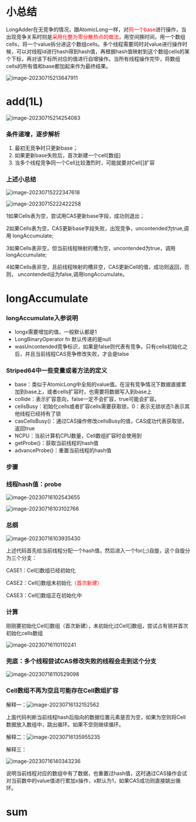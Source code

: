# 小总结

LongAdder在无竞争的情况，跟AtomicLong一样，对<font color = 'red'>同一个base</font>进行操作，当出现竞争关系时则是<font color = 'red'>采用化整为零分散热点的做法</font>，用空间换时间，用一个数组cells，将一个value拆分进这个数组cells。多个线程需要同时对value进行操作时候，可以对线程id进行hash得到hash值，再根据hash值映射到这个数组cells的某个下标，再对该下标所对应的值进行自增操作。当所有线程操作完毕，将数组cells的所有值和base都加起来作为最终结果。

![image-20230715213647911](images/4.LongAdder解析.png)

# add(1L)

![image-20230715214254083](images/5.add(1L).png)

### 条件递增，逐步解析

1. 最初无竞争时只更新base；
2. 如果更新base失败后，首次新建一个cell[数组]
3. 当多个线程竞争同一个Cell比较激烈时，可能就要对Cell[]扩容

### 上述小总结

![image-20230715222347618](images/6.详解1.png)

![image-20230715222422258](images/7.详解2.png)

1如果Cells表为空，尝试用CAS更新base字段，成功则退出；

2如果Cells表为空，CAS更新base字段失败，出现竞争，uncontended为true,调用
longAccumulate;

3如果Cells表非空，但当前线程映射的槽为空，uncontended为true，调用longAccumulate;

4如果Cells表非空，且前线程映射的槽非空，CAS更新Cell的值，成功则返回，否则，
uncontended设为false,调用longAccumulate。

# longAccumulate

### longAccumulate入参说明

- longx需要增加的值，一般默认都是1
- LongBinaryOperator fn 默认传递的是null
- wasUncontended竞争标识，如果是false则代表有竞争。只有cells初始化之后，并且当前线程CAS竞争修改失败，才会是talse

###  Striped64中一些变量或者方法的定义

- base：类似于AtomicLong中全局的value值。在没有竞争情况下数据直接累加到base上，或者cells扩容时，也需要将数据写入到base上
- collide：表示扩容意向，false一定不会扩容，true可能会扩容。
- cellsBusy：初始化cells或者扩容cells需要获取锁，0：表示无锁状态1:表示其他线程已经持有了锁
- casCellsBusy()：通过CAS操作修改cellsBusy的值，CAS成功代表获取锁，返回true
- NCPU：当前计算机CPU数量，Cell数组扩容时会使用到
- getProbe()：获取当前线程的hash值
- advanceProbe()：重置当前线程的hash值



### 步骤

### 线程hash值：probe

![image-20230716102543655](images/8.probe()初始化.png)

![image-20230716103102766](images/9.probe()初始化.png)

### 总纲

![image-20230716103935430](images\10.自旋.png)

上述代码首先给当前线程分配一个hash值，然后进入一个for(;;)自旋，这个自旋分为三个分支：

CASE1：Cell[]数组已经初始化

CASE2：Cell[]数组未初始化<font color = 'red'>（首次新建）</font>

CASE3：Cell[]数组正在初始化中

### 计算

刚刚要初始化Cell[]数组（首次新建），未初始化过Cell[]数组，尝试占有锁并首次初始化cells数组

![image-20230716110110241](images/11.cells数组初始化解读.png)

### 兜底：多个线程尝试CAS修改失败的线程会走到这个分支

![image-20230716110529098](images/12.兜底.png)

### Cell数组不再为空且可能存在Cell数组扩容

解释一：![image-20230716132152562](images/13.解析1.png)

上面代码判断当前线程hash后指向的数据位置元素是否为空，如果为空则将Cell数据放入数组中，跳出循环。如果不空则继续循环。

解释二：![image-20230716135955235](images/14.解析2.png)

解释三：

![image-20230716140343236](images/15.解锁3.png)

说明当前线程对应的数组中有了数据，也重置过hash值，这时通过CAS操作会试对当前数中的value值进行累加x操作，x默认为1，如果CAS成功则直接姚出循环。





# sum













